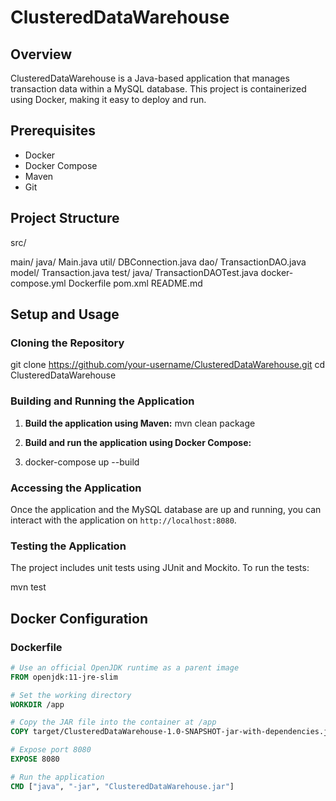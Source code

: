 # ClusteredDataWarehouse

## Overview
ClusteredDataWarehouse is a Java-based application that manages transaction data within a MySQL database. This project is containerized using Docker, making it easy to deploy and run.

## Prerequisites
- Docker
- Docker Compose
- Maven
- Git

## Project Structure
src/

main/
java/
Main.java
util/
DBConnection.java
dao/
TransactionDAO.java
model/
Transaction.java
test/
java/
TransactionDAOTest.java
docker-compose.yml
Dockerfile
pom.xml
README.md


## Setup and Usage

### Cloning the Repository
git clone https://github.com/your-username/ClusteredDataWarehouse.git
cd ClusteredDataWarehouse


### Building and Running the Application

1. **Build the application using Maven:**
mvn clean package


2. **Build and run the application using Docker Compose:**
3. docker-compose up --build


### Accessing the Application
Once the application and the MySQL database are up and running, you can interact with the application on `http://localhost:8080`.

### Testing the Application
The project includes unit tests using JUnit and Mockito. To run the tests:

mvn test


## Docker Configuration

### Dockerfile
```dockerfile
# Use an official OpenJDK runtime as a parent image
FROM openjdk:11-jre-slim

# Set the working directory
WORKDIR /app

# Copy the JAR file into the container at /app
COPY target/ClusteredDataWarehouse-1.0-SNAPSHOT-jar-with-dependencies.jar /app/ClusteredDataWarehouse.jar

# Expose port 8080
EXPOSE 8080

# Run the application
CMD ["java", "-jar", "ClusteredDataWarehouse.jar"]

